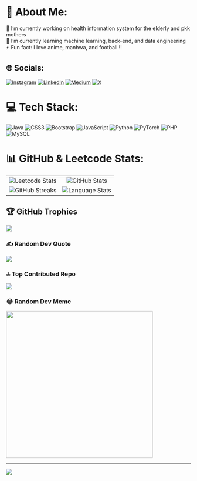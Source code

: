 # 💫 About Me:
🔭 I’m currently working on health information system for the elderly and pkk mothers <br>🌱 I’m currently learning machine learning, back-end, and data engineering <br>⚡ Fun fact: I love anime, manhwa, and football !!


## 🌐 Socials:
[![Instagram](https://img.shields.io/badge/Instagram-%23E4405F.svg?logo=Instagram&logoColor=white)](https://instagram.com/nabiil_najm26) [![LinkedIn](https://img.shields.io/badge/LinkedIn-%230077B5.svg?logo=linkedin&logoColor=white)](https://linkedin.com/in/nabil-najmudin) [![Medium](https://img.shields.io/badge/Medium-12100E?logo=medium&logoColor=white)](https://medium.com/@@nabiil_najm266) [![X](https://img.shields.io/badge/X-black.svg?logo=X&logoColor=white)](https://x.com/nabiil_najm266) 

# 💻 Tech Stack:
![Java](https://img.shields.io/badge/java-%23ED8B00.svg?style=for-the-badge&logo=openjdk&logoColor=white) ![CSS3](https://img.shields.io/badge/css3-%231572B6.svg?style=for-the-badge&logo=css3&logoColor=white) ![Bootstrap](https://img.shields.io/badge/bootstrap-%238511FA.svg?style=for-the-badge&logo=bootstrap&logoColor=white) ![JavaScript](https://img.shields.io/badge/javascript-%23323330.svg?style=for-the-badge&logo=javascript&logoColor=%23F7DF1E) ![Python](https://img.shields.io/badge/python-3670A0?style=for-the-badge&logo=python&logoColor=ffdd54) ![PyTorch](https://img.shields.io/badge/PyTorch-%23EE4C2C.svg?style=for-the-badge&logo=PyTorch&logoColor=white) ![PHP](https://img.shields.io/badge/php-%23777BB4.svg?style=for-the-badge&logo=php&logoColor=white) ![MySQL](https://img.shields.io/badge/mysql-%2300000f.svg?style=for-the-badge&logo=mysql&logoColor=white)
# 📊 GitHub & Leetcode Stats:
<table>
  <tr>
    <td align="center"><img src="https://leetcard.jacoblin.cool/nabiil_najm266?ext=activity" alt="Leetcode Stats"></td>
    <td align="center"><img src="https://github-readme-stats.vercel.app/api?username=nabiilnajm26&show_icons=true&theme=dark&locale=en" alt="GitHub Stats"></td>
  </tr>
  <tr>
    <td align="center"><img src="https://github-readme-streak-stats.herokuapp.com/?user=nabiilnajm26&theme=dark" alt="GitHub Streaks"></td>
    <td align="center"><img src="https://github-readme-stats.vercel.app/api/top-langs?username=nabiilnajm26&show_icons=true&theme=dark&locale=en&layout=compact" alt="Language Stats"></td>
  </tr>
</table>



## 🏆 GitHub Trophies
![](https://github-profile-trophy.vercel.app/?username=nabiilNajm26&theme=radical&no-frame=false&no-bg=true&margin-w=4)

### ✍️ Random Dev Quote
![](https://quotes-github-readme.vercel.app/api?type=horizontal&theme=radical)

### 🔝 Top Contributed Repo
![](https://github-contributor-stats.vercel.app/api?username=nabiilNajm26&limit=5&theme=dark&combine_all_yearly_contributions=true)

### 😂 Random Dev Meme
<img src='https://randommeme-five.vercel.app/' style="height: 400px;"/>

---
[![](https://visitcount.itsvg.in/api?id=nabiilNajm26&icon=0&color=0)](https://visitcount.itsvg.in)

<!-- Proudly created with GPRM ( https://gprm.itsvg.in ) -->
